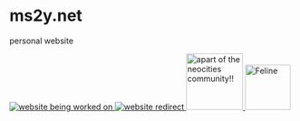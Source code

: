 # ms2y.net
personal website

<a href="https://ms2y.net/">
<img src="https://ms2y.net/img/cat/beingworkedon.png" alt="website being worked on">
</a>

<a href="https://ms2y.net/">
<img src="https://ms2y.net/img/assets/ms2ybutton.png" alt="website redirect">
</a>

<a href="https://neocities.org/">
<img src="https://ms2y.net/img/assets/neocities.png" width="100" alt="apart of the neocities community!!">
</a>

<a href="https://kitgate.github.io/">
<img src="https://ms2y.net/img/assets/felinewebsitebutton.png" width="80" alt="Feline">
</a>
